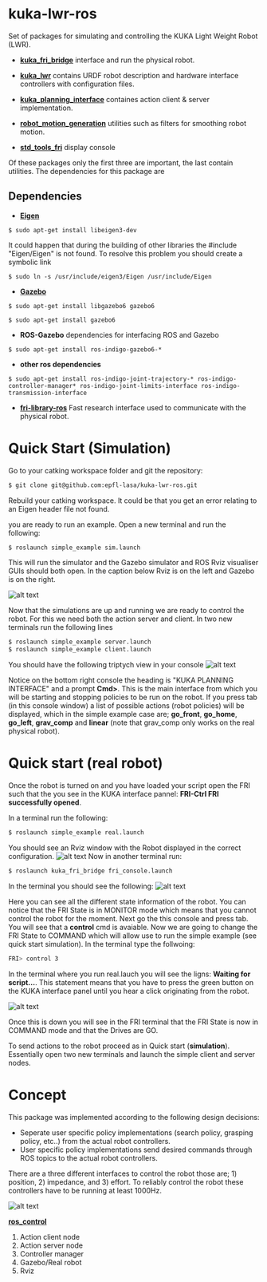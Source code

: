 # kuka-lwr-ros
Set of packages for simulating and controlling the KUKA Light Weight Robot (LWR). 

* [**kuka_fri_bridge**](https://github.com/epfl-lasa/kuka-lwr-ros/tree/master/kuka_fri_bridge)         interface and run the physical robot.
  
* [**kuka_lwr**](https://github.com/epfl-lasa/kuka-lwr-ros/tree/master/kuka_lwr)                 contains URDF robot description and hardware interface controllers with configuration files.

* [**kuka_planning_interface**](https://github.com/epfl-lasa/kuka-lwr-ros/tree/master/kuka_planning_interface)  containes action client & server implementation.

* [**robot_motion_generation**](https://github.com/epfl-lasa/kuka-lwr-ros/tree/master/robot_motion_generation)  utilities such as filters for smoothing robot motion.

* [**std_tools_fri**](https://github.com/epfl-lasa/kuka-lwr-ros/tree/master/std_tools_fri)            display console 

Of these packages only the first three are important, the last contain utilities. The dependencies
for this package are

## Dependencies
* [**Eigen**](http://eigen.tuxfamily.org/index.php?title=Main_Page)
```
$ sudo apt-get install libeigen3-dev 
```
It could happen that during the building of other libraries the #include "Eigen/Eigen" is not found. To resolve this 
problem you should create a symbolic link 
```
$ sudo ln -s /usr/include/eigen3/Eigen /usr/include/Eigen
```

* [**Gazebo**](http://gazebosim.org/) 
```
$ sudo apt-get install libgazebo6 gazebo6
```
```
$ sudo apt-get install gazebo6
```
* **ROS-Gazebo** dependencies for interfacing ROS and Gazebo
```
$ sudo apt-get install ros-indigo-gazebo6-*
```
* **other ros dependencies**
```
$ sudo apt-get install ros-indigo-joint-trajectory-* ros-indigo-controller-manager* ros-indigo-joint-limits-interface ros-indigo-transmission-interface
```
* [**fri-library-ros**](https://github.com/epfl-lasa/fri-library-ros) Fast research interface used to communicate 
 with the physical robot.

# Quick Start (Simulation)

Go to your catking workspace folder and git the repository:
```sh
$ git clone git@github.com:epfl-lasa/kuka-lwr-ros.git
```
Rebuild your catking workspace. It could be that you get an error relating to an Eigen header file not found.

you are ready to run an example. Open 
a new terminal and run the following:
```sh
$ roslaunch simple_example sim.launch
```
This will run the simulator and the Gazebo simulator and ROS Rviz visualiser GUIs should both open. In the
caption below Rviz is on the left and Gazebo is on the right.

![alt text](readme/gazebo_rviz.png "Gazebo and Rviz GUIs")

Now that the simulations are up and running we are ready to control the robot. For this we need both the action 
server and client. In two new terminals run the following lines

```sh
$ roslaunch simple_example server.launch
$ roslaunch simple_example client.launch
```

You should have the following triptych view in your console 
![alt text](readme/console.png "Triptych console view")

Notice on the bottom right console the heading is "KUKA PLANNING INTERFACE" and a prompt **Cmd>**. This is 
the main interface from which you will be starting and stopping policies to be run on the robot. If you
press tab (in this console window) a list of possible actions (robot policies) will be displayed, which in the 
simple example case are; **go_front**, **go_home**,
**go_left**, **grav_comp** and **linear** (note that grav_comp only works on the real physical robot).

# Quick start (real robot)

Once the robot is turned on and you have loaded your script open the FRI such that the you see in the KUKA interface
pannel: **FRI-Ctrl FRI successfully opened**.

In a terminal run the following:
```sh
$ roslaunch simple_example real.launch
```
You should see an Rviz window with the Robot displayed in the correct configuration.
![alt text](readme/real_rviz.png "real rviz view")
Now in another terminal run:
```sh
$ roslaunch kuka_fri_bridge fri_console.launch
```
In the terminal you should see the following:
![alt text](readme/fri_console.png "fri console")

Here you can see all the different state information of the robot. You can notice that 
the FRI State is in MONITOR mode which means that you cannot control the robot for the moment.
Next go the this console and press tab.  You will see that a **control** cmd is avaiable.
Now we are going to change the FRI State to COMMAND which will allow use to run the simple 
example (see quick start simulation).
In the terminal type the follwoing:
```sh
FRI> control 3
```
In the terminal where you run real.lauch you will see the ligns: **Waiting for script...**. This statement means
that you have to press the green button on the KUKA interface panel until you hear a click originating from the robot.

![alt text](readme/command_mode.png "fri in command mode")

Once this is down you will see in the FRI terminal that the FRI State is now in COMMAND mode and that the 
Drives are GO.

To send actions to the robot proceed as in Quick start (**simulation**). Essentially open two new terminals and launch
the simple client and server nodes.

# Concept

This package was implemented according to the following design decisions:
*  Seperate user specific policy implementations (search policy, grasping policy, etc..) from the actual robot controllers.
*  User specific policy implementations send desired commands through ROS topics to the actual robot controllers. 

There are a three different interfaces to control the robot those are; 1) position, 2) impedance, and 3) effort.
To reliably control the robot these controllers have to be running at least 1000Hz.  


![alt text](readme/concept.png "Description goes here")


[**ros_control**](http://gazebosim.org/tutorials?tut=ros_control)  


<ol>
  <li>Action client node</li>
  <li>Action server node</li>
  <li>Controller manager</li>
  <li>Gazebo/Real robot</li>
  <li>Rviz</li>
</ol>
